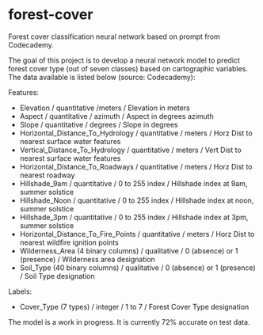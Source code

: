 # forest-cover
Forest cover classification neural network based on prompt from Codecademy.

The goal of this project is to develop a neural network model to predict forest cover type (out of seven classes) based on cartographic variables. The data available is listed below (source: Codecademy):

Features:
- Elevation / quantitative /meters / Elevation in meters
- Aspect / quantitative / azimuth / Aspect in degrees azimuth
- Slope / quantitative / degrees / Slope in degrees
- Horizontal_Distance_To_Hydrology / quantitative / meters / Horz Dist to nearest surface water features
- Vertical_Distance_To_Hydrology / quantitative / meters / Vert Dist to nearest surface water features
- Horizontal_Distance_To_Roadways / quantitative / meters / Horz Dist to nearest roadway
- Hillshade_9am / quantitative / 0 to 255 index / Hillshade index at 9am, summer solstice
- Hillshade_Noon / quantitative / 0 to 255 index / Hillshade index at noon, summer solstice
- Hillshade_3pm / quantitative / 0 to 255 index / Hillshade index at 3pm, summer solstice
- Horizontal_Distance_To_Fire_Points / quantitative / meters / Horz Dist to nearest wildfire ignition points
- Wilderness_Area (4 binary columns) / qualitative / 0 (absence) or 1 (presence) / Wilderness area designation
- Soil_Type (40 binary columns) / qualitative / 0 (absence) or 1 (presence) / Soil Type designation

Labels:
- Cover_Type (7 types) / integer / 1 to 7 / Forest Cover Type designation

The model is a work in progress. It is currently 72% accurate on test data.
